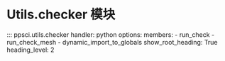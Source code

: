 # Utils.checker 模块

::: ppsci.utils.checker
    handler: python
    options:
      members:
        - run_check
        - run_check_mesh
        - dynamic_import_to_globals
      show_root_heading: True
      heading_level: 2

